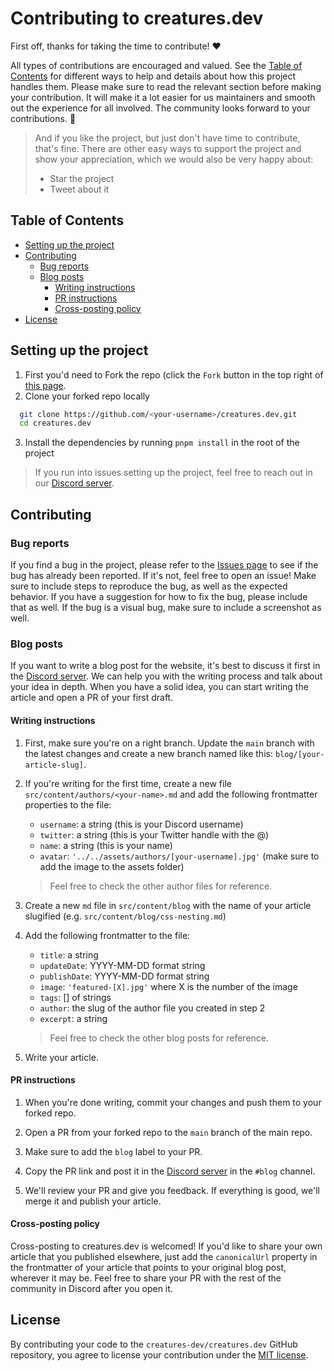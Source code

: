 # Contributing to creatures.dev

First off, thanks for taking the time to contribute! ❤️

All types of contributions are encouraged and valued. See the
[Table of Contents](#table-of-contents) for different ways to help and details
about how this project handles them. Please make sure to read the relevant
section before making your contribution. It will make it a lot easier for us
maintainers and smooth out the experience for all involved. The community looks
forward to your contributions. 🎉

> And if you like the project, but just don't have time to contribute, that's
> fine. There are other easy ways to support the project and show your
> appreciation, which we would also be very happy about:
>
> - Star the project
> - Tweet about it

## Table of Contents

- [Setting up the project](#setting-up-the-project)
- [Contributing](#contributing)
  - [Bug reports](#bug-reports)
  - [Blog posts](#blog-posts)
    - [Writing instructions](#writing-instructions)
    - [PR instructions](#pr-instructions)
    - [Cross-posting policy](#cross-posting-policy)
- [License](#license)

## Setting up the project

1. First you'd need to Fork the repo (click the `Fork` button in the top right
   of [this page](https://github.com/creatures-dev/creatures.dev).
2. Clone your forked repo locally

```bash
  git clone https://github.com/<your-username>/creatures.dev.git
  cd creatures.dev
```

3. Install the dependencies by running `pnpm install` in the root of the project

> If you run into issues setting up the project, feel free to reach out in our
> [Discord server](https://discord.creatures.dev/).

## Contributing

### Bug reports

If you find a bug in the project, please refer to the
[Issues page](https://github.com/creatures-dev/creatures.dev/issues/) to see if
the bug has already been reported. If it's not, feel free to open an issue! Make
sure to include steps to reproduce the bug, as well as the expected behavior. If
you have a suggestion for how to fix the bug, please include that as well. If
the bug is a visual bug, make sure to include a screenshot as well.

### Blog posts

If you want to write a blog post for the website, it's best to discuss it first
in the [Discord server](https://discord.creatures.dev/). We can help you with
the writing process and talk about your idea in depth. When you have a solid
idea, you can start writing the article and open a PR of your first draft.

#### Writing instructions

1. First, make sure you're on a right branch. Update the `main` branch with the
   latest changes and create a new branch named like this:
   `blog/[your-article-slug]`.

2. If you're writing for the first time, create a new file
   `src/content/authors/<your-name>.md` and add the following frontmatter
   properties to the file:

   - `username`: a string (this is your Discord username)
   - `twitter`: a string (this is your Twitter handle with the @)
   - `name`: a string (this is your name)
   - `avatar`: `'../../assets/authors/[your-username].jpg'` (make sure to add
     the image to the assets folder)

   > Feel free to check the other author files for reference.

3. Create a new `md` file in `src/content/blog` with the name of your article
   slugified (e.g. `src/content/blog/css-nesting.md`)

4. Add the following frontmatter to the file:

   - `title`: a string
   - `updateDate`: YYYY-MM-DD format string
   - `publishDate`: YYYY-MM-DD format string
   - `image`: `'featured-[X].jpg'` where X is the number of
     the image
   - `tags`: [] of strings
   - `author`: the slug of the author file you created in step 2
   - `excerpt`: a string

   > Feel free to check the other blog posts for reference.

5. Write your article.

#### PR instructions

1. When you're done writing, commit your changes and push them to your forked
   repo.

2. Open a PR from your forked repo to the `main` branch of the main repo.

3. Make sure to add the `blog` label to your PR.

4. Copy the PR link and post it in the
   [Discord server](https://discord.creatures.dev/) in the `#blog` channel.

5. We'll review your PR and give you feedback. If everything is good, we'll
   merge it and publish your article.

#### Cross-posting policy

Cross-posting to creatures.dev is welcomed! If you'd like to share your own article that you published elsewhere, just add the `canonicalUrl` property in the frontmatter of your article that points to your original blog post, wherever it may be. Feel free to share your PR with the rest of the community in Discord after you open it.

## License

By contributing your code to the `creatures-dev/creatures.dev` GitHub
repository, you agree to license your contribution under the
[MIT license](./LICENSE.md).

